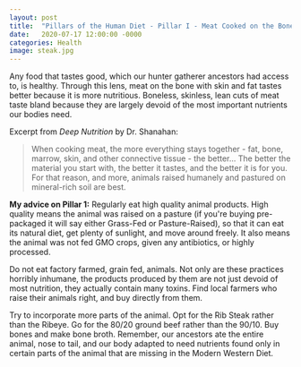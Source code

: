 ```yaml
---
layout: post
title:  "Pillars of the Human Diet - Pillar I - Meat Cooked on the Bone"
date:   2020-07-17 12:00:00 -0000
categories: Health
image: steak.jpg
---
```


Any food that tastes good, which our hunter gatherer ancestors had access to, is healthy. Through this lens, meat on the bone with skin and fat tastes better because it is more nutritious. Boneless, skinless, lean cuts of meat taste bland because they are largely devoid of the most important nutrients our bodies need.

Excerpt from *Deep Nutrition* by Dr. Shanahan:
>When cooking meat, the more everything stays together - fat, bone, marrow, skin, and other connective tissue - the better... The better the material you start with, the better it tastes, and the better it is for you. For that reason, and more, animals raised humanely and pastured on mineral-rich soil are best.

**My advice on Pillar 1:** Regularly eat high quality animal products. High quality means the animal was raised on a pasture (if you're buying pre-packaged it will say either Grass-Fed or Pasture-Raised), so that it can eat its natural diet, get plenty of sunlight, and move around freely. It also means the animal was not fed GMO crops, given any antibiotics, or highly processed. 

Do not eat factory farmed, grain fed, animals. Not only are these practices horribly inhumane, the products produced by them are not just devoid of most nutrition, they actually contain many toxins. Find local farmers who raise their animals right, and buy directly from them.

Try to incorporate more parts of the animal. Opt for the Rib Steak rather than the Ribeye. Go for the 80/20 ground beef rather than the 90/10. Buy bones and make bone broth. Remember, our ancestors ate the entire animal, nose to tail, and our body adapted to need nutrients found only in certain parts of the animal that are missing in the Modern Western Diet.